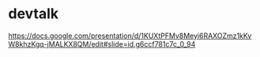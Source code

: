# devtalk
https://docs.google.com/presentation/d/1KUXtPFMv8Meyi6RAXOZmz1kKvW8khzKgq-jMALKX8QM/edit#slide=id.g6ccf781c7c_0_94
